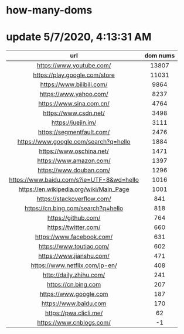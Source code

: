 # how-many-doms

# update 5/7/2020, 4:13:31 AM

url | dom nums
:-: | :-:
https://www.youtube.com/ | 13807
https://play.google.com/store | 11031
https://www.bilibili.com/ | 9864
https://www.yahoo.com/ | 8237
https://www.sina.com.cn/ | 4764
https://www.csdn.net/ | 3498
https://juejin.im/ | 3111
https://segmentfault.com/ | 2476
https://www.google.com/search?q=hello | 1884
https://www.oschina.net/ | 1471
https://www.amazon.com/ | 1397
https://www.douban.com/ | 1296
https://www.baidu.com/s?ie=UTF-8&wd=hello | 1016
https://en.wikipedia.org/wiki/Main_Page | 1001
https://stackoverflow.com/ | 841
https://cn.bing.com/search?q=hello | 818
https://github.com/ | 764
https://twitter.com/ | 660
https://www.facebook.com/ | 631
https://www.toutiao.com/ | 602
https://www.jianshu.com/ | 471
https://www.netflix.com/jp-en/ | 408
http://daily.zhihu.com/ | 241
https://cn.bing.com | 207
https://www.google.com | 187
https://www.baidu.com | 170
https://pwa.clicli.me/ | 62
https://www.cnblogs.com/ | -1
